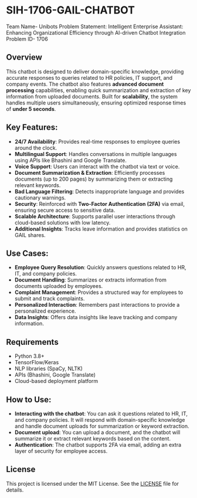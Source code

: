 # SIH-1706-GAIL-CHATBOT
Team Name- Unibots
Problem Statement: Intelligent Enterprise Assistant: Enhancing Organizational Efficiency through AI-driven Chatbot Integration
Problem ID- 1706

## Overview
This chatbot is designed to deliver domain-specific knowledge, providing accurate responses to queries related to HR policies, IT support, and company events. The chatbot also features **advanced document processing** capabilities, enabling quick summarization and extraction of key information from uploaded documents. Built for **scalability**, the system handles multiple users simultaneously, ensuring optimized response times of **under 5 seconds**.

## Key Features:
- **24/7 Availability**: Provides real-time responses to employee queries around the clock.
- **Multilingual Support**: Handles conversations in multiple languages using APIs like Bhashini and Google Translate.
- **Voice Support**: Users can interact with the chatbot via text or voice.
- **Document Summarization & Extraction**: Efficiently processes documents (up to 200 pages) by summarizing them or extracting relevant keywords.
- **Bad Language Filtering**: Detects inappropriate language and provides cautionary warnings.
- **Security**: Reinforced with **Two-Factor Authentication (2FA)** via email, ensuring secure access to sensitive data.
- **Scalable Architecture**: Supports parallel user interactions through cloud-based solutions with low latency.
- **Additional Insights**: Tracks leave information and provides statistics on GAIL shares.

## Use Cases:
- **Employee Query Resolution**: Quickly answers questions related to HR, IT, and company policies.
- **Document Handling**: Summarizes or extracts information from documents uploaded by employees.
- **Complaint Management**: Provides a structured way for employees to submit and track complaints.
- **Personalized Interaction**: Remembers past interactions to provide a personalized experience.
- **Data Insights**: Offers data insights like leave tracking and company information.

## Requirements
- Python 3.8+
- TensorFlow/Keras
- NLP libraries (SpaCy, NLTK)
- APIs (Bhashini, Google Translate)
- Cloud-based deployment platform

## How to Use:
- **Interacting with the chatbot**: You can ask it questions related to HR, IT, and company policies. It will respond with domain-specific knowledge and handle document uploads for summarization or keyword extraction.
- **Document upload**: You can upload a document, and the chatbot will summarize it or extract relevant keywords based on the content.
- **Authentication**: The chatbot supports 2FA via email, adding an extra layer of security for employee access.

## License
This project is licensed under the MIT License. See the [LICENSE](LICENSE) file for details.

